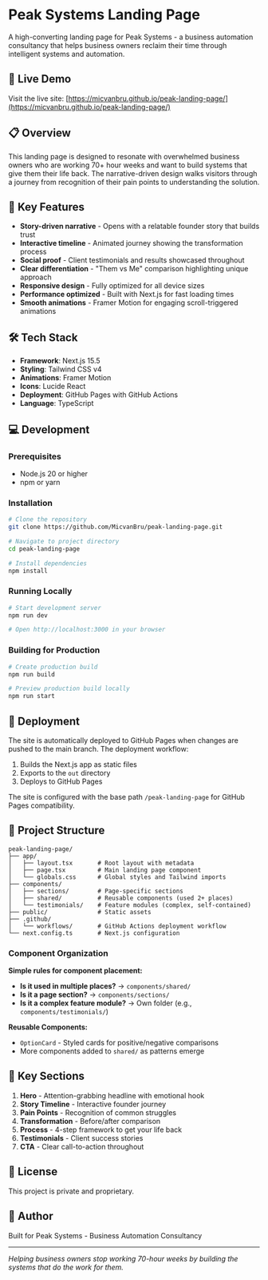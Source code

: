 # Peak Systems Landing Page

A high-converting landing page for Peak Systems - a business automation consultancy that helps business owners reclaim their time through intelligent systems and automation.

## 🚀 Live Demo

Visit the live site: [https://micvanbru.github.io/peak-landing-page/](https://micvanbru.github.io/peak-landing-page/)

## 📋 Overview

This landing page is designed to resonate with overwhelmed business owners who are working 70+ hour weeks and want to build systems that give them their life back. The narrative-driven design walks visitors through a journey from recognition of their pain points to understanding the solution.

## 🎯 Key Features

- **Story-driven narrative** - Opens with a relatable founder story that builds trust
- **Interactive timeline** - Animated journey showing the transformation process
- **Social proof** - Client testimonials and results showcased throughout
- **Clear differentiation** - "Them vs Me" comparison highlighting unique approach
- **Responsive design** - Fully optimized for all device sizes
- **Performance optimized** - Built with Next.js for fast loading times
- **Smooth animations** - Framer Motion for engaging scroll-triggered animations

## 🛠️ Tech Stack

- **Framework**: Next.js 15.5
- **Styling**: Tailwind CSS v4
- **Animations**: Framer Motion
- **Icons**: Lucide React
- **Deployment**: GitHub Pages with GitHub Actions
- **Language**: TypeScript

## 💻 Development

### Prerequisites

- Node.js 20 or higher
- npm or yarn

### Installation

```bash
# Clone the repository
git clone https://github.com/MicvanBru/peak-landing-page.git

# Navigate to project directory
cd peak-landing-page

# Install dependencies
npm install
```

### Running Locally

```bash
# Start development server
npm run dev

# Open http://localhost:3000 in your browser
```

### Building for Production

```bash
# Create production build
npm run build

# Preview production build locally
npm run start
```

## 🚀 Deployment

The site is automatically deployed to GitHub Pages when changes are pushed to the main branch. The deployment workflow:

1. Builds the Next.js app as static files
2. Exports to the `out` directory
3. Deploys to GitHub Pages

The site is configured with the base path `/peak-landing-page` for GitHub Pages compatibility.

## 📁 Project Structure

```
peak-landing-page/
├── app/
│   ├── layout.tsx       # Root layout with metadata
│   ├── page.tsx         # Main landing page component
│   └── globals.css      # Global styles and Tailwind imports
├── components/
│   ├── sections/        # Page-specific sections
│   ├── shared/          # Reusable components (used 2+ places)
│   └── testimonials/    # Feature modules (complex, self-contained)
├── public/              # Static assets
├── .github/
│   └── workflows/       # GitHub Actions deployment workflow
└── next.config.ts       # Next.js configuration
```

### Component Organization

**Simple rules for component placement:**
- **Is it used in multiple places?** → `components/shared/`
- **Is it a page section?** → `components/sections/`
- **Is it a complex feature module?** → Own folder (e.g., `components/testimonials/`)

**Reusable Components:**
- `OptionCard` - Styled cards for positive/negative comparisons
- More components added to `shared/` as patterns emerge

## 🎨 Key Sections

1. **Hero** - Attention-grabbing headline with emotional hook
2. **Story Timeline** - Interactive founder journey
3. **Pain Points** - Recognition of common struggles
4. **Transformation** - Before/after comparison
5. **Process** - 4-step framework to get your life back
6. **Testimonials** - Client success stories
7. **CTA** - Clear call-to-action throughout

## 📝 License

This project is private and proprietary.

## 👤 Author

Built for Peak Systems - Business Automation Consultancy

---

*Helping business owners stop working 70-hour weeks by building the systems that do the work for them.*